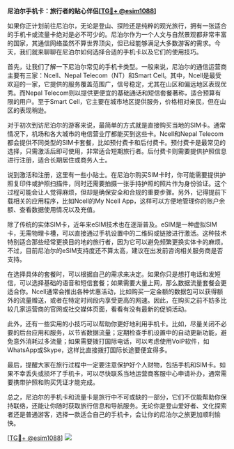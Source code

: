 **尼泊尔手机卡：旅行者的贴心伴侣[[TG💪+ @esim1088](https://t.me/s/esim1088)]**

如果你正计划前往尼泊尔，无论是登山、探险还是纯粹的观光旅行，拥有一张适合的手机卡或流量卡绝对是必不可少的。尼泊尔作为一个人文与自然景观都非常丰富的国家，其通信网络虽然不算世界顶尖，但已经能够满足大多数游客的需求。今天，我们就来聊聊在尼泊尔如何选择合适的手机卡以及它们的使用技巧。

首先，让我们了解一下尼泊尔常见的手机卡类型。一般来说，尼泊尔的通信运营商主要有三家：Ncell、Nepal Telecom（NT）和Smart Cell。其中，Ncell是最受欢迎的一家，它提供的服务覆盖范围广，信号稳定，尤其在山区和偏远地区表现优秀。而Nepal Telecom则以提供更便宜的基础通话和短信套餐著称，适合预算有限的用户。至于Smart Cell，它主要在城市地区提供服务，价格相对亲民，但在山区的表现稍逊。

对于初次到访尼泊尔的游客来说，最简单的方式就是直接购买当地的SIM卡。通常情况下，机场和各大城市的电信营业厅都能买到这些卡。Ncell和Nepal Telecom都会提供不同类型的SIM卡套餐，比如预付费卡和后付费卡。预付费卡是最常见的选择，只需激活后即可使用，非常适合短期旅行者。后付费卡则需要提供护照信息进行注册，适合长期居住或商务人士。

说到激活和注册，这里有一些小贴士。在尼泊尔购买SIM卡时，你可能需要提供护照复印件或护照扫描件，同时还需要拍摄一张手持护照的照片作为身份验证。这个过程可能会让人觉得麻烦，但却是确保安全和合规的重要步骤。另外，记得提前下载相关的应用程序，比如Ncell的My Ncell App，这样可以方便地管理你的账户余额、查看数据使用情况以及充值。

除了传统的实体SIM卡，近年来eSIM技术也在逐渐普及。eSIM是一种虚拟SIM卡，无需物理卡槽，可以直接通过手机设置中的二维码或链接进行激活。这种技术特别适合那些经常更换目的地的旅行者，因为它可以避免频繁更换实体卡的麻烦。不过，目前尼泊尔的eSIM支持度还不算太高，建议在出发前咨询相关服务商是否支持。

在选择具体的套餐时，可以根据自己的需求来决定。如果你只是想打电话和发短信，可以选择基础的语音和短信套餐；如果需要大量上网，那么数据流量套餐会更适合你。Ncell通常会推出各种优惠活动，比如购买一定金额的数据包可以获得额外的流量赠送，或者在特定时间段内享受更高的网速。因此，在购买之前不妨多比较几家运营商的官网或社交媒体页面，看看有没有最新的促销活动。

此外，还有一些实用的小技巧可以帮助你更好地利用手机卡。比如，尽量关闭不必要的后台应用和服务，以节省数据流量；定期检查手机设置中的自动更新功能，避免意外消耗过多流量；如果需要拨打国际电话，可以考虑使用VoIP软件，如WhatsApp或Skype，这样比直接拨打国际长途要便宜得多。

最后，提醒大家在旅行过程中一定要注意保护好个人财物，包括手机和SIM卡。如果不幸丢失或损坏了手机卡，可以尽快联系当地运营商客服中心申请补办，通常需要携带护照和购买凭证才能完成。

总之，尼泊尔的手机卡和流量卡是旅行中不可或缺的一部分，它们不仅能帮助你保持联络，还能让你随时获取旅行信息和导航服务。无论你是登山爱好者、文化探索者还是普通游客，选择一款适合自己的手机卡，会让你的尼泊尔之旅更加顺利愉快。

[[TG💪+ @esim1088](https://t.me/s/esim1088)] ![](https://i.postimg.cc/4NQfJmqS/Snipaste-2025-05-13-00-14-12.png)